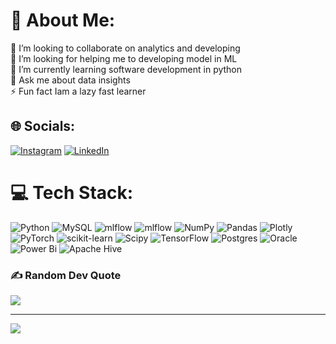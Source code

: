 # 💫 About Me:
👯 I’m looking to collaborate on analytics and developing <br>🤝 I’m looking for helping me to developing model in ML<br>🌱 I’m currently learning software development in python<br>💬 Ask me about data insights <br>⚡ Fun fact Iam a lazy fast learner


## 🌐 Socials:
[![Instagram](https://img.shields.io/badge/Instagram-%23E4405F.svg?logo=Instagram&logoColor=white)](https://instagram.com/vijay_belive_that) [![LinkedIn](https://img.shields.io/badge/LinkedIn-%230077B5.svg?logo=linkedin&logoColor=white)](https://linkedin.com/in/http://www.linkedin.com/in/vijayasaravanan-c) 

# 💻 Tech Stack:
![Python](https://img.shields.io/badge/python-3670A0?style=plastic&logo=python&logoColor=ffdd54) ![MySQL](https://img.shields.io/badge/mysql-%2300000f.svg?style=plastic&logo=mysql&logoColor=white) ![mlflow](https://img.shields.io/badge/mlflow-%23d9ead3.svg?style=plastic&logo=numpy&logoColor=blue) ![mlflow](https://img.shields.io/badge/mlflow-%23d9ead3.svg?style=plastic&logo=numpy&logoColor=blue) ![NumPy](https://img.shields.io/badge/numpy-%23013243.svg?style=plastic&logo=numpy&logoColor=white) ![Pandas](https://img.shields.io/badge/pandas-%23150458.svg?style=plastic&logo=pandas&logoColor=white) ![Plotly](https://img.shields.io/badge/Plotly-%233F4F75.svg?style=plastic&logo=plotly&logoColor=white) ![PyTorch](https://img.shields.io/badge/PyTorch-%23EE4C2C.svg?style=plastic&logo=PyTorch&logoColor=white) ![scikit-learn](https://img.shields.io/badge/scikit--learn-%23F7931E.svg?style=plastic&logo=scikit-learn&logoColor=white) ![Scipy](https://img.shields.io/badge/SciPy-%230C55A5.svg?style=plastic&logo=scipy&logoColor=%white) ![TensorFlow](https://img.shields.io/badge/TensorFlow-%23FF6F00.svg?style=plastic&logo=TensorFlow&logoColor=white) ![Postgres](https://img.shields.io/badge/postgres-%23316192.svg?style=plastic&logo=postgresql&logoColor=white) ![Oracle](https://img.shields.io/badge/Oracle-F80000?style=plastic&logo=oracle&logoColor=white) ![Power Bi](https://img.shields.io/badge/power_bi-F2C811?style=plastic&logo=powerbi&logoColor=black) ![Apache Hive](https://img.shields.io/badge/Apache%20Hive-FDEE21?style=plastic&logo=apachehive&logoColor=black)


### ✍️ Random Dev Quote
![](https://quotes-github-readme.vercel.app/api?type=horizontal&theme=light)

---
[![](https://visitcount.itsvg.in/api?id=vijayasaravana&icon=0&color=0)](https://visitcount.itsvg.in)

<!-- Proudly created with GPRM ( https://gprm.itsvg.in ) -->
